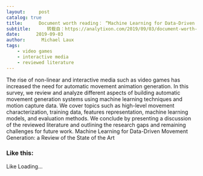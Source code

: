 ```yaml
---
layout:     post
catalog: true
title:      Document worth reading： “Machine Learning for Data-Driven Movement Generation： a Review of the State of the Art”
subtitle:      转载自：https://analytixon.com/2019/09/03/document-worth-reading-machine-learning-for-data-driven-movement-generation-a-review-of-the-state-of-the-art-2/
date:      2019-09-03
author:      Michael Laux
tags:
    - video games
    - interactive media
    - reviewed literature
---
```


The rise of non-linear and interactive media such as video games has increased the need for automatic movement animation generation. In this survey, we review and analyze different aspects of building automatic movement generation systems using machine learning techniques and motion capture data. We cover topics such as high-level movement characterization, training data, features representation, machine learning models, and evaluation methods. We conclude by presenting a discussion of the reviewed literature and outlining the research gaps and remaining challenges for future work. Machine Learning for Data-Driven Movement Generation: a Review of the State of the Art

### Like this:

Like Loading...
